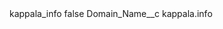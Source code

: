 <?xml version="1.0" encoding="UTF-8"?>
<CustomMetadata xmlns="http://soap.sforce.com/2006/04/metadata" xmlns:xsi="http://www.w3.org/2001/XMLSchema-instance" xmlns:xsd="http://www.w3.org/2001/XMLSchema">
    <label>kappala_info</label>
    <protected>false</protected>
    <values>
        <field>Domain_Name__c</field>
        <value xsi:type="xsd:string">kappala.info</value>
    </values>
</CustomMetadata>
